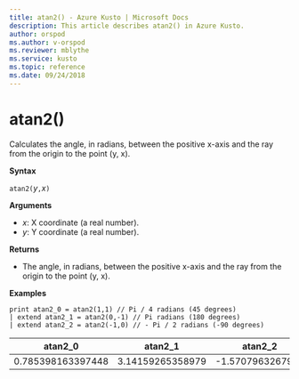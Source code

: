 ```yaml
---
title: atan2() - Azure Kusto | Microsoft Docs
description: This article describes atan2() in Azure Kusto.
author: orspod
ms.author: v-orspod
ms.reviewer: mblythe
ms.service: kusto
ms.topic: reference
ms.date: 09/24/2018
---
```

# atan2()

Calculates the angle, in radians, between the positive x-axis and the ray from the origin to the point (y, x).

**Syntax**

`atan2(`*y*`,`*x*`)`

**Arguments**

* *x*: X coordinate (a real number).
* *y*: Y coordinate (a real number).

**Returns**

* The angle, in radians, between the positive x-axis and the ray from the origin to the point (y, x).

**Examples**

```kusto
print atan2_0 = atan2(1,1) // Pi / 4 radians (45 degrees)
| extend atan2_1 = atan2(0,-1) // Pi radians (180 degrees)
| extend atan2_2 = atan2(-1,0) // - Pi / 2 radians (-90 degrees)

```

|atan2_0|atan2_1|atan2_2|
|---|---|---|
|0.785398163397448|3.14159265358979|-1.5707963267949|